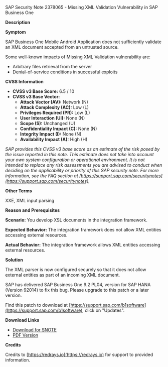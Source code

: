 SAP Security Note 2378065 - Missing XML Validation Vulnerability in SAP Business One

**Description**

**Symptom**

SAP Business One Mobile Android Application does not sufficiently validate an XML document accepted from an untrusted source.

Some well-known impacts of Missing XML Validation vulnerability are:
- Arbitrary files retrieval from the server
- Denial-of-service conditions in successful exploits

**CVSS Information**

- **CVSS v3 Base Score:** 6.5 / 10
- **CVSS v3 Base Vector:**
  - **Attack Vector (AV):** Network (N)
  - **Attack Complexity (AC):** Low (L)
  - **Privileges Required (PR):** Low (L)
  - **User Interaction (UI):** None (N)
  - **Scope (S):** Unchanged (U)
  - **Confidentiality Impact (C):** None (N)
  - **Integrity Impact (I):** None (N)
  - **Availability Impact (A):** High (H)

_SAP provides this CVSS v3 base score as an estimate of the risk posed by the issue reported in this note. This estimate does not take into account your own system configuration or operational environment. It is not intended to replace any risk assessments you are advised to conduct when deciding on the applicability or priority of this SAP security note. For more information, see the FAQ section at [https://support.sap.com/securitynotes](https://support.sap.com/securitynotes)._

**Other Terms**

XXE, XML input parsing

**Reason and Prerequisites**

**Scenario:**
You develop XSL documents in the integration framework.

**Expected Behavior:**
The integration framework does not allow XML entities accessing external resources.

**Actual Behavior:**
The integration framework allows XML entities accessing external resources.

**Solution**

The XML parser is now configured securely so that it does not allow external entities as part of an incoming XML document.

SAP has delivered SAP Business One 9.2 PL04, version for SAP HANA (Version 92014) to fix this bug. Please upgrade to this patch or a later version.

Find this patch to download at [https://support.sap.com/b1software](https://support.sap.com/b1software), click on "Updates".

**Download Links**
- [Download for SNOTE](https://notesdownloads.sap.com/note/0040000018416112017)
- [PDF Version](https://userapps.support.sap.com/sap/support/sfm/notes/print/0002378065?language=en-US&token=6428D7994A8F91C0FAB742869B34E2D6)

**Credits**

Credits to [https://redrays.io](https://redrays.io) for support to provided information.